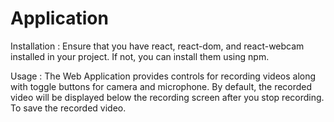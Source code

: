 # Application
Installation : 
Ensure that you have react, react-dom, and react-webcam installed in your project. If not, you can install them using npm.

Usage :
The Web Application provides controls for recording videos along with toggle buttons for camera and microphone. By default, the recorded video will be displayed below the recording screen after you stop recording. To save the recorded video.
